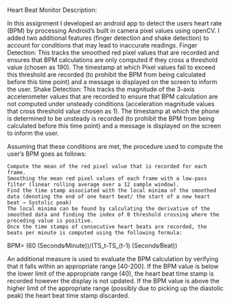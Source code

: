 Heart Beat Monitor Description:

In this assignment I developed an android app to detect the users heart rate (BPM) by processing Android’s built in camera pixel values using openCV.  I added two additional features (finger detection and shake detection) to account for conditions that may lead to inaccurate readings.
    Finger Detection: This tracks the smoothed red pixel values that are recorded and ensures that BPM calculations are only computed if they cross a threshold value (chosen as 190).
    The timestamp at which Pixel values fail to exceed this threshold are recorded (to prohibit the BPM from being calculated before this time point) and a message is displayed on the screen to inform the user.
    Shake Detection: This tracks the magnitude of the 3-axis accelerometer values that are recorded to ensure that BPM calculation are not computed under unsteady conditions (acceleration magnitude values that cross threshold value chosen as 1).
    The timestamp at which the phone is determined to be unsteady is recorded (to prohibit the BPM from being calculated before this time point) and a message is displayed on the screen to inform the user.

Assuming that these conditions are met, the procedure used to compute the user’s BPM goes as follows:

    Compute the mean of the red pixel value that is recorded for each frame.
    Smoothing the mean red pixel values of each frame with a low-pass filter (linear rolling average over a 12 sample window).
    Find the time stamp associated with the local minima of the smoothed data (denoting the end of one heart beat/ the start of a new heart beat → Systolic peak)
    The local minima can be found by calculating the derivative of the smoothed data and finding the index of 0 threshold crossing where the preceding value is positive.
    Once the time stamps of consecutive heart beats are recorded, the beats per minute is computed using the following formula:
BPM=  (60 (Seconds⁄Minute))/(TS_t-TS_(t-1)  (Seconds⁄Beat))

An additional measure is used to evaluate the BPM calculation by verifying that it falls within an appropriate range [40-200].  If the BPM value is below the lower limit of the appropriate range (40), the heart beat time stamp is recorded however the display is not updated.  If the BPM value is above the higher limit of the appropriate range (possibly due to picking up the diastolic peak) the heart beat time stamp discarded.
